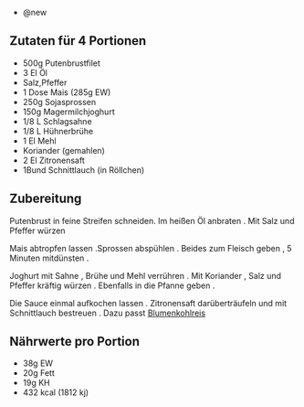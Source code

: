 - @new


## Zutaten für 4 Portionen
- 500g Putenbrustfilet
- 3 El Öl
- Salz,Pfeffer
- 1 Dose Mais (285g EW)
- 250g Sojasprossen
- 150g Magermilchjoghurt
- 1/8 L Schlagsahne
- 1/8 L Hühnerbrühe
- 1 El Mehl
- Koriander (gemahlen)
- 2 El Zitronensaft
- 1Bund Schnittlauch (in Röllchen)

## Zubereitung
Putenbrust in feine Streifen schneiden.
Im heißen Öl anbraten . Mit Salz und Pfeffer würzen

Mais abtropfen lassen .Sprossen abspühlen .
Beides zum Fleisch geben , 5 Minuten mitdünsten .

Joghurt mit Sahne , Brühe und Mehl verrühren .
Mit Koriander , Salz und Pfeffer kräftig würzen .
Ebenfalls in die Pfanne geben .

Die Sauce einmal aufkochen lassen . Zitronensaft
darüberträufeln und mit Schnittlauch bestreuen .
Dazu passt [Blumenkohlreis](beilagen/blumenkohlreis.md)

## Nährwerte pro Portion
- 38g EW
- 20g Fett
- 19g KH
- 432 kcal (1812 kj)
